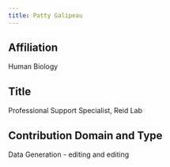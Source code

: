```yaml
---
title: Patty Galipeau
---
```

## Affiliation
Human Biology


## Title
Professional Support Specialist, Reid Lab


## Contribution Domain and Type
Data Generation - editing and editing
